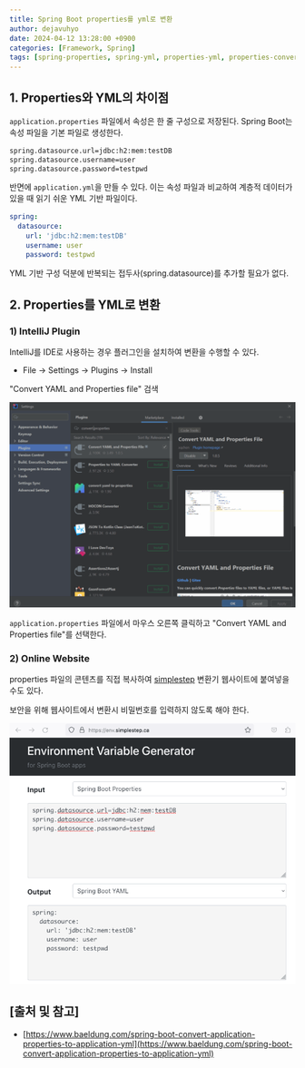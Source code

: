 ```yaml
---
title: Spring Boot properties를 yml로 변환
author: dejavuhyo
date: 2024-04-12 13:28:00 +0900
categories: [Framework, Spring]
tags: [spring-properties, spring-yml, properties-yml, properties-convert, yml-convert]
---
```


## 1. Properties와 YML의 차이점
`application.properties` 파일에서 속성은 한 줄 구성으로 저장된다. Spring Boot는 속성 파일을 기본 파일로 생성한다.

```properties
spring.datasource.url=jdbc:h2:mem:testDB
spring.datasource.username=user
spring.datasource.password=testpwd
```

반면에 `application.yml`을 만들 수 있다. 이는 속성 파일과 비교하여 계층적 데이터가 있을 때 읽기 쉬운 YML 기반 파일이다.

```yml
spring:
  datasource:
    url: 'jdbc:h2:mem:testDB'
    username: user
    password: testpwd
```

YML 기반 구성 덕분에 반복되는 접두사(spring.datasource)를 추가할 필요가 없다.

## 2. Properties를 YML로 변환

### 1) IntelliJ Plugin
IntelliJ를 IDE로 사용하는 경우 플러그인을 설치하여 변환을 수행할 수 있다.

* File → Settings → Plugins → Install

"Convert YAML and Properties file" 검색

![plugin-properties-to-yml](/assets/img/2024-04-12-spring-boot-convert-properties-to-yml/plugin-properties-to-yml.png)

`application.properties` 파일에서 마우스 오른쪽 클릭하고 "Convert YAML and Properties file"를 선택한다.

### 2) Online Website
properties 파일의 콘텐츠를 직접 복사하여 [simplestep](https://env.simplestep.ca/) 변환기 웹사이트에 붙여넣을 수도 있다.

보안을 위해 웹사이트에서 변환시 비밀번호를 입력하지 않도록 해야 한다.

![online-tool-simplestep](/assets/img/2024-04-12-spring-boot-convert-properties-to-yml/online-tool-simplestep.png)

## [출처 및 참고]
* [https://www.baeldung.com/spring-boot-convert-application-properties-to-application-yml](https://www.baeldung.com/spring-boot-convert-application-properties-to-application-yml)
